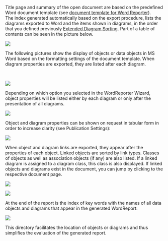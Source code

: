 Title page and summary of the open document are based on the predefined
Word document template (see [document template for Word Reporter](document-template-for-wordreporter)).   
The index generated automatically based on the export procedure, lists
the diagrams exported to Word and the items shown in diagrams, in the
order that you defined previously [Extended Diagram Sorting](extended-diagram-sorting). Part of a table of contents can be seen in the picture below.

![](//images.ctfassets.net/utx1h0gfm1om/2v4G3vd1K0s0C6qos0E8au/c5f86f9073c3a14ba8c89bebdfe41ff1/328198.png)

The following pictures show the display of objects or data objects in MS
Word based on the formatting settings of the document template. When
diagram properties are exported, they are listed after each diagram. 

 

![](//images.ctfassets.net/utx1h0gfm1om/5WFY5u0EmWq8QoMC8mSAm2/6e479b703f80e3b06a51529e39e1379c/328204.png)

Depending on which option you selected in the WordReporter Wizard,
object properties will be listed either by each diagram or only after
the presentation of all diagrams. 

![](//images.ctfassets.net/utx1h0gfm1om/55mB0HrkK4oQs0oey4GU2S/7c31d4d94681f6a49c73b91f09d9c7d1/328203.png)

Object and diagram properties can be shown on request in tabular form in
order to increase clarity (see Publication Settings): 

![](//images.ctfassets.net/utx1h0gfm1om/3scnQ7coGA0MayQWkgeAEk/7debfd8503a2d8c81fc9397eaecc0b9b/328202.png)

When object and diagram links are exported, they appear after the
properties of each object. Linked objects are sorted by link types.
Classes of objects as well as association objects (if any) are also
listed. If a linked diagram is assigned to a diagram class, this class
is also displayed. If linked objects and diagrams exist in the document,
you can jump by clicking to the respective document page. 

![](//images.ctfassets.net/utx1h0gfm1om/4LY9er93KUAWKyG0AuMkYi/275233a67361e0a0fe7d90a7f25a4639/328201.png)

![](//images.ctfassets.net/utx1h0gfm1om/1lmKaZUTqQmo2ISekmSUIs/af9d20dc42d197370e5c3d52d4b9d62c/328200.png)

At the end of the report is the index of key words with the names of all
data objects and diagrams that appear in the generated WordReport: 

![](//images.ctfassets.net/utx1h0gfm1om/6mXkf7x38cgWKKqSo8eyQI/274058803a90f74bfe7e542e7c3ab008/328199.png)

This directory facilitates the location of objects or diagrams and thus
simplifies the evaluation of the generated report.

 

